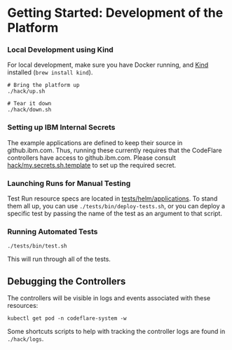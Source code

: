 # Getting Started: Development of the Platform

### Local Development using Kind

For local development, make sure you have Docker running, and
[Kind](https://kind.sigs.k8s.io/) installed (`brew install kind`).

```shell
# Bring the platform up
./hack/up.sh

# Tear it down
./hack/down.sh
```

### Setting up IBM Internal Secrets

The example applications are defined to keep their source in
github.ibm.com. Thus, running these currently requires that the
CodeFlare controllers have access to github.ibm.com. Please consult
[hack/my.secrets.sh.template](hack/my.secrets.sh.template) to set up
the required secret.

### Launching Runs for Manual Testing

Test Run resource specs are located in
[tests/helm/applications](tests/helm/applications). To stand them all
up, you can use `./tests/bin/deploy-tests.sh`, or you can deploy a
specific test by passing the name of the test as an argument to that
script.

### Running Automated Tests

```shell
./tests/bin/test.sh
```

This will run through all of the tests.

## Debugging the Controllers

The controllers will be visible in logs and events associated with
these resources:

```shell
kubectl get pod -n codeflare-system -w
```

Some shortcuts scripts to help with tracking the controller logs are
found in `./hack/logs`.
